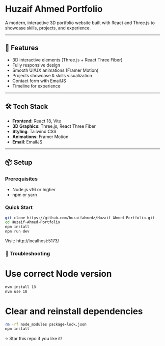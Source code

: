 # Huzaif Ahmed Portfolio

A modern, interactive 3D portfolio website built with React and Three.js to showcase skills, projects, and experience.

---

## 🚀 Features

- 3D interactive elements (Three.js + React Three Fiber)
- Fully responsive design
- Smooth UI/UX animations (Framer Motion)
- Projects showcase & skills visualization
- Contact form with EmailJS
- Timeline for experience

---

## 🛠️ Tech Stack

- **Frontend**: React 18, Vite
- **3D Graphics**: Three.js, React Three Fiber
- **Styling**: Tailwind CSS
- **Animations**: Framer Motion
- **Email**: EmailJS

---

## 📦 Setup

### Prerequisites

- Node.js v16 or higher
- npm or yarn

### Quick Start

```bash
git clone https://github.com/huzaifahmedz/Huzaif-Ahmed-Portfolio.git
cd Huzaif-Ahmed-Portfolio
npm install
npm run dev
```

Visit: http://localhost:5173/

### 🧩 Troubleshooting
# Use correct Node version
```bash
nvm install 18
nvm use 18
```

# Clear and reinstall dependencies
```bash
rm -rf node_modules package-lock.json
npm install
```

⭐ Star this repo if you like it!

